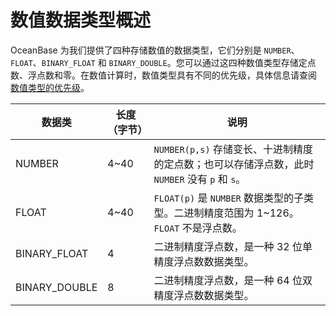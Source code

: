 数值数据类型概述 
=============================



OceanBase 为我们提供了四种存储数值的数据类型，它们分别是 `NUMBER`、`FLOAT`、`BINARY_FLOAT` 和 `BINARY_DOUBLE`。您可以通过这四种数值类型存储定点数、浮点数和零。在数值计算时，数值类型具有不同的优先级，具体信息请查阅 [数值类型的优先级](/docs-cn/11.sql-reference-oracle-mode/3.basic-elements-1/1.built-in-data-types/3.numeric-data-type/5.numeric-priority/)。


|    **数据类**    | **长度（字节）** |                             **说明**                              |
|---------------|------------|-----------------------------------------------------------------|
| NUMBER        | 4\~40      | `NUMBER(p,s)` 存储变长、十进制精度的定点数；也可以存储浮点数，此时 `NUMBER` 没有 `p` 和 `s`。 |
| FLOAT         | 4\~40      | `FLOAT(p)` 是 `NUMBER` 数据类型的子类型。二进制精度范围为 1\~126。`FLOAT` 不是浮点数。   |
| BINARY_FLOAT  | 4          | 二进制精度浮点数，是一种 32 位单精度浮点数数据类型。                                    |
| BINARY_DOUBLE | 8          | 二进制精度浮点数，是一种 64 位双精度浮点数数据类型。                                    |


